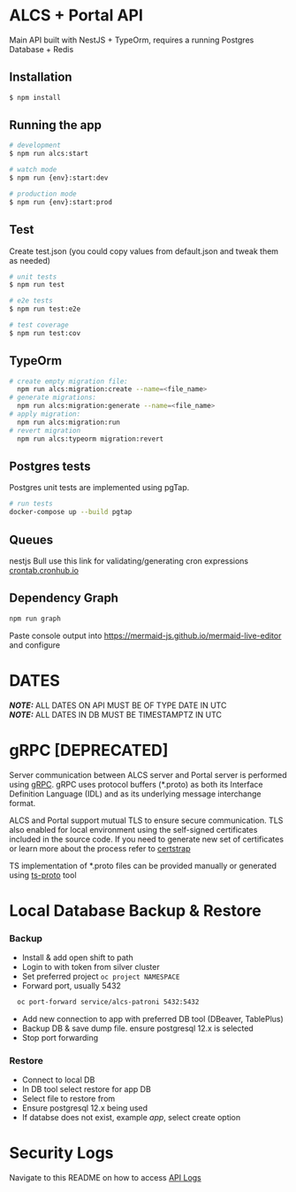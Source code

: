 # ALCS + Portal API

Main API built with NestJS + TypeOrm, requires a running Postgres Database + Redis

## Installation

```bash
$ npm install
```

## Running the app

```bash
# development
$ npm run alcs:start

# watch mode
$ npm run {env}:start:dev

# production mode
$ npm run {env}:start:prod
```

## Test

Create test.json (you could copy values from default.json and tweak them as needed)

```bash
# unit tests
$ npm run test

# e2e tests
$ npm run test:e2e

# test coverage
$ npm run test:cov
```

## TypeOrm

```bash
# create empty migration file:
  npm run alcs:migration:create --name=<file_name>
# generate migrations:
  npm run alcs:migration:generate --name=<file_name>
# apply migration:
  npm run alcs:migration:run
# revert migration
  npm run alcs:typeorm migration:revert
```

## Postgres tests

Postgres unit tests are implemented using pgTap.

```bash
# run tests
docker-compose up --build pgtap
```

## Queues

nestjs Bull
use this link for validating/generating cron expressions [crontab.cronhub.io](https://crontab.cronhub.io/)

## Dependency Graph

```bash
npm run graph
```

Paste console output into https://mermaid-js.github.io/mermaid-live-editor and configure

# DATES

**_NOTE:_** ALL DATES ON API MUST BE OF TYPE DATE IN UTC  
**_NOTE:_** ALL DATES IN DB MUST BE TIMESTAMPTZ IN UTC

# gRPC [DEPRECATED]

Server communication between ALCS server and Portal server is performed using [gRPC](https://grpc.io/). gRPC uses
protocol buffers (\*.proto) as both its Interface Definition Language (IDL) and as its underlying message interchange
format.

ALCS and Portal support mutual TLS to ensure secure communication. TLS also enabled for local environment using the
self-signed certificates included in the source code. If you need to generate new set of certificates or learn more
about the process refer to [certstrap](https://github.com/square/certstrap)

TS implementation of \*.proto files can be provided manually or generated
using [ts-proto](https://github.com/stephenh/ts-proto/blob/main/NESTJS.markdown) tool

# Local Database Backup & Restore

### Backup

- Install & add open shift to path
- Login to with token from silver cluster
- Set preferred project `oc project NAMESPACE`
- Forward port, usually 5432

```bash
  oc port-forward service/alcs-patroni 5432:5432
```

- Add new connection to app with preferred DB tool (DBeaver, TablePlus)
- Backup DB & save dump file. ensure postgresql 12.x is selected
- Stop port forwarding

### Restore

- Connect to local DB
- In DB tool select restore for app DB
- Select file to restore from
- Ensure postgresql 12.x being used
- If databse does not exist, example _app_, select create option

# Security Logs

Navigate to this README on how to access [API Logs](../docs/logs.md)
